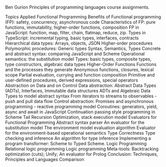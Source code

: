 Ben Gurion Principles of programming languages course assignments.

Topics
Applied Functional Programming
Benefits of Functional programming (FP): safety, concurrency, asynchronous code
Characteristics of FP: pure functions, immutability, higher-order functions, composition
FP in JavaScript: function, map, filter, chain, flatmap, reduce, zip.
Types in TypeScript: incremental typing, basic types, interfaces, contracts
Hierarchical data types: Arrays, objects, JSON
Higher-order procedures
Polymorphic procedures: Generic types
Syntax, Semantics, Types
Concrete and abstract syntax: comparing JavaScript and Scheme
Operational semantics: the substitution model
Types: basic types, composite types, type constructors, algebraic data types
Higher-Order Functions
Functions and the processes they generate
Anonymous functions, closures, lexical scope
Partial evaluation, currying and function composition
Primitive and user-defined procedures, derived expressions, special operators
Abstraction on Data and on Control
Data abstraction: Abstract Data Types (ADTs), Interfaces, Immutable data structures
ADTs and Algebraic Data Types to model abstract syntax
From iterators to streams to observables - push and pull data flow
Control abstraction: Promises and asynchronous programming - reactive programming model
Coroutines: generators, yield, async and await in JavaScript
Continuation passing style programming in Scheme
Tail Recursion Optimization, stack execution model
Evaluators for Functional Programming
Abstract syntax parser
An evaluator for the substitution model
The environment model evaluation algorithm
Evaluator for the environment-based operational semantics
Type Correctness
Type checking and inference
An algorithm for type inference
Implementing a program transformer: Scheme to Typed Scheme.
Logic Programming
Relational logic programming
Logic programming
Meta-tools: Backtracking optimization (cuts); Unify;
An evaluator for Prolog
Conclusion: Techniques, Principles and Languages Comparison
